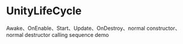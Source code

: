 # UnityLifeCycle
Awake、OnEnable、Start、Update、OnDestroy、normal constructor、normal destructor calling sequence demo
